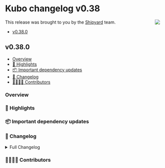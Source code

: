 # Kubo changelog v0.38

<a href="https://ipshipyard.com/"><img align="right" src="https://github.com/user-attachments/assets/39ed3504-bb71-47f6-9bf8-cb9a1698f272" /></a>

This release was brought to you by the [Shipyard](https://ipshipyard.com/) team.

- [v0.38.0](#v0380)

## v0.38.0

- [Overview](#overview)
- [🔦 Highlights](#-highlights)
- [📦️ Important dependency updates](#-important-dependency-updates)
- [📝 Changelog](#-changelog)
- [👨‍👩‍👧‍👦 Contributors](#-contributors)

### Overview

### 🔦 Highlights

### 📦️ Important dependency updates

### 📝 Changelog

<details><summary>Full Changelog</summary>

</details>

### 👨‍👩‍👧‍👦 Contributors